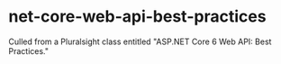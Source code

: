# net-core-web-api-best-practices
Culled from a Pluralsight class entitled "ASP.NET Core 6 Web API: Best Practices."
